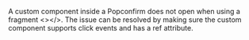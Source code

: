 A custom component inside a Popconfirm does not open when using a fragment <></>. The issue can be resolved by making sure the custom component supports click events and has a ref attribute.
